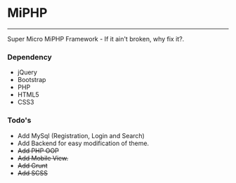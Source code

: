# MiPHP
---
Super Micro MiPHP Framework - If it ain't broken, why fix it?.

### Dependency
- jQuery
- Bootstrap
- PHP
- HTML5
- CSS3

### Todo's
  * Add MySql (Registration, Login and Search)
  * Add Backend for easy modification of theme.
  * ~~Add PHP OOP~~
  * ~~Add Mobile View.~~
  * ~~Add Grunt~~
  * ~~Add SCSS~~
